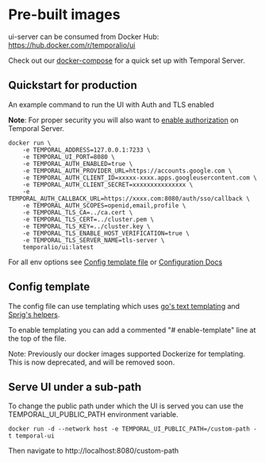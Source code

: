 # Pre-built images

ui-server can be consumed from Docker Hub: https://hub.docker.com/r/temporalio/ui

Check out our [docker-compose](https://github.com/temporalio/docker-compose) for a quick set up with Temporal Server.

## Quickstart for production

An example command to run the UI with Auth and TLS enabled

**Note**: For proper security you will also want to [enable authorization](https://docs.temporal.io/security/#authorization) on Temporal Server.

```shellscript
docker run \
    -e TEMPORAL_ADDRESS=127.0.0.1:7233 \
    -e TEMPORAL_UI_PORT=8080 \
    -e TEMPORAL_AUTH_ENABLED=true \
    -e TEMPORAL_AUTH_PROVIDER_URL=https://accounts.google.com \
    -e TEMPORAL_AUTH_CLIENT_ID=xxxxx-xxxx.apps.googleusercontent.com \
    -e TEMPORAL_AUTH_CLIENT_SECRET=xxxxxxxxxxxxxxx \
    -e TEMPORAL_AUTH_CALLBACK_URL=https://xxxx.com:8080/auth/sso/callback \
    -e TEMPORAL_AUTH_SCOPES=openid,email,profile \
    -e TEMPORAL_TLS_CA=../ca.cert \
    -e TEMPORAL_TLS_CERT=../cluster.pem \
    -e TEMPORAL_TLS_KEY=../cluster.key \
    -e TEMPORAL_TLS_ENABLE_HOST_VERIFICATION=true \
    -e TEMPORAL_TLS_SERVER_NAME=tls-server \
    temporalio/ui:latest
```

For all env options see [Config template file](./config/docker.yaml) or [Configuration Docs](https://docs.temporal.io/references/web-ui-configuration)

## Config template

The config file can use templating which uses [go's text templating](https://pkg.go.dev/text/template) and [Sprig's helpers](https://masterminds.github.io/sprig/).

To enable templating you can add a commented "# enable-template" line at the top of the file.

Note: Previously our docker images supported Dockerize for templating. This is now deprecated, and will be removed soon.

## Serve UI under a sub-path

To change the public path under which the UI is served you can use the TEMPORAL_UI_PUBLIC_PATH environment variable.

```
docker run -d --network host -e TEMPORAL_UI_PUBLIC_PATH=/custom-path -t temporal-ui
```

Then navigate to http://localhost:8080/custom-path